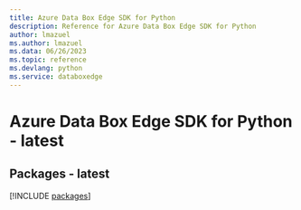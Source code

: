 ```yaml
---
title: Azure Data Box Edge SDK for Python
description: Reference for Azure Data Box Edge SDK for Python
author: lmazuel
ms.author: lmazuel
ms.data: 06/26/2023
ms.topic: reference
ms.devlang: python
ms.service: databoxedge
---
```

# Azure Data Box Edge SDK for Python - latest
## Packages - latest
[!INCLUDE [packages](data-box-edge-index.md)]